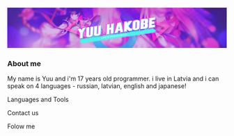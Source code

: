 [![Header](https://github.com/yuuhakobe/yuuhakobe/blob/main/assets/banner-GIT.jpg)](https://github.com/yuuhakobe)

### About me
My name is Yuu and i'm 17 years old programmer. i live in Latvia and i can speak on 4 languages - russian, latvian, english and japanese! 

Languages and Tools

Contact us

Folow me
